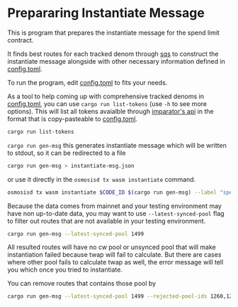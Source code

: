 # Prepararing Instantiate Message

This is program that prepares the instantiate message for the spend limit contract.

It finds best routes for each tracked denom through [sqs](https://github.com/osmosis-labs/sqs) to construct the instantiate message alongside with other necessary information defined in [config.toml](./config.toml).

To run the program, edit [config.toml](./config.toml) to fits your needs.

As a tool to help coming up with comprehensive tracked denoms in [config.toml](./config.toml), you can use `cargo run list-tokens` (use `-h` to see more options).
This will list all tokens avaialble through [imparator's api](https://api-osmosis.imperator.co/swagger/) in the format that is copy-pasteable to [config.toml](./config.toml).

```bash
cargo run list-tokens
```

`cargo run gen-msg` this generates instantiate message which will be written to stdout, so it can be redirected to a file

```bash
cargo run gen-msg > instantiate-msg.json
```

or use it directly in the `osmosisd tx wasm instantiate` command.

```bash
osmosisd tx wasm instantiate $CODE_ID $(cargo run gen-msg) --label "spend-limit" --no-admin --gas-prices 0.25uosmo --gas auto --gas-adjustment 1.5 --from $ACCOUNT
```

Because the data comes from mainnet and your testing environment may have non up-to-date data, you may want to use `--latest-synced-pool` flag to filter out routes that are not available in your testing environment.

```bash
cargo run gen-msg --latest-synced-pool 1499
```

All resulted routes will have no cw pool or unsynced pool that will make instantiation failed because twap will fail to calculate. But there are cases where other pool fails to calculate twap as well, the error message will tell you which once you tried to instantiate.

You can remove routes that contains those pool by

```bash
cargo run gen-msg --latest-synced-pool 1499 --rejected-pool-ids 1260,1261
```
